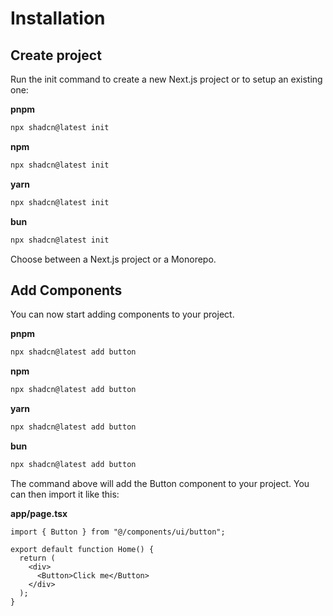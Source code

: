 # Installation

## Create project

Run the init command to create a new Next.js project or to setup an existing one:

**pnpm**

```bash
npx shadcn@latest init
```

**npm**

```bash
npx shadcn@latest init
```

**yarn**

```bash
npx shadcn@latest init
```

**bun**

```bash
npx shadcn@latest init
```

Choose between a Next.js project or a Monorepo.

## Add Components

You can now start adding components to your project.

**pnpm**

```bash
npx shadcn@latest add button
```

**npm**

```bash
npx shadcn@latest add button
```

**yarn**

```bash
npx shadcn@latest add button
```

**bun**

```bash
npx shadcn@latest add button
```

The command above will add the Button component to your project. You can then import it like this:

**app/page.tsx**

```tsx
import { Button } from "@/components/ui/button";

export default function Home() {
  return (
    <div>
      <Button>Click me</Button>
    </div>
  );
}
```
